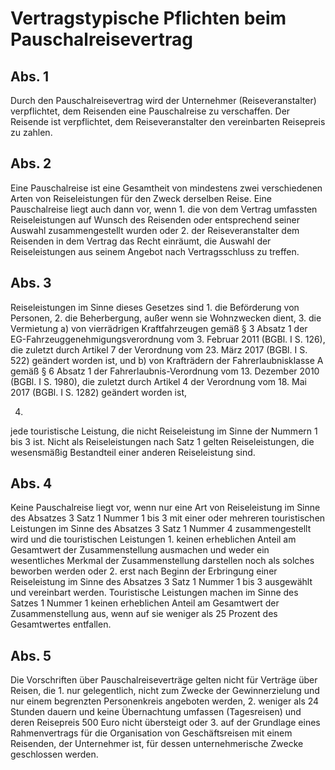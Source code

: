# Vertragstypische Pflichten beim Pauschalreisevertrag



## Abs. 1

 Durch den Pauschalreisevertrag wird der Unternehmer (Reiseveranstalter) verpflichtet, dem Reisenden eine Pauschalreise zu verschaffen. Der Reisende ist verpflichtet, dem Reiseveranstalter den vereinbarten Reisepreis zu zahlen.

## Abs. 2

 Eine Pauschalreise ist eine Gesamtheit von mindestens zwei verschiedenen Arten von Reiseleistungen für den Zweck derselben Reise. Eine Pauschalreise liegt auch dann vor, wenn  1.
 die von dem Vertrag umfassten Reiseleistungen auf Wunsch des Reisenden oder entsprechend seiner Auswahl zusammengestellt wurden oder
 2.
 der Reiseveranstalter dem Reisenden in dem Vertrag das Recht einräumt, die Auswahl der Reiseleistungen aus seinem Angebot nach Vertragsschluss zu treffen.


## Abs. 3

 Reiseleistungen im Sinne dieses Gesetzes sind  1.
 die Beförderung von Personen,
 2.
 die Beherbergung, außer wenn sie Wohnzwecken dient,
 3.
 die Vermietung  a)
 von vierrädrigen Kraftfahrzeugen gemäß § 3 Absatz 1 der EG-Fahrzeuggenehmigungsverordnung vom 3. Februar 2011 (BGBl. I S. 126), die zuletzt durch Artikel 7 der Verordnung vom 23. März 2017 (BGBl. I S. 522) geändert worden ist, und
 b)
 von Krafträdern der Fahrerlaubnisklasse A gemäß § 6 Absatz 1 der Fahrerlaubnis-Verordnung vom 13. Dezember 2010 (BGBl. I S. 1980), die zuletzt durch Artikel 4 der Verordnung vom 18. Mai 2017 (BGBl. I S. 1282) geändert worden ist,

 4.
 jede touristische Leistung, die nicht Reiseleistung im Sinne der Nummern 1 bis 3 ist.
Nicht als Reiseleistungen nach Satz 1 gelten Reiseleistungen, die wesensmäßig Bestandteil einer anderen Reiseleistung sind.

## Abs. 4

 Keine Pauschalreise liegt vor, wenn nur eine Art von Reiseleistung im Sinne des Absatzes 3 Satz 1 Nummer 1 bis 3 mit einer oder mehreren touristischen Leistungen im Sinne des Absatzes 3 Satz 1 Nummer 4 zusammengestellt wird und die touristischen Leistungen  1.
 keinen erheblichen Anteil am Gesamtwert der Zusammenstellung ausmachen und weder ein wesentliches Merkmal der Zusammenstellung darstellen noch als solches beworben werden oder
 2.
 erst nach Beginn der Erbringung einer Reiseleistung im Sinne des Absatzes 3 Satz 1 Nummer 1 bis 3 ausgewählt und vereinbart werden.
Touristische Leistungen machen im Sinne des Satzes 1 Nummer 1 keinen erheblichen Anteil am Gesamtwert der Zusammenstellung aus, wenn auf sie weniger als 25 Prozent des Gesamtwertes entfallen.

## Abs. 5

 Die Vorschriften über Pauschalreiseverträge gelten nicht für Verträge über Reisen, die  1.
 nur gelegentlich, nicht zum Zwecke der Gewinnerzielung und nur einem begrenzten Personenkreis angeboten werden,
 2.
 weniger als 24 Stunden dauern und keine Übernachtung umfassen (Tagesreisen) und deren Reisepreis 500 Euro nicht übersteigt oder
 3.
 auf der Grundlage eines Rahmenvertrags für die Organisation von Geschäftsreisen mit einem Reisenden, der Unternehmer ist, für dessen unternehmerische Zwecke geschlossen werden.
 

